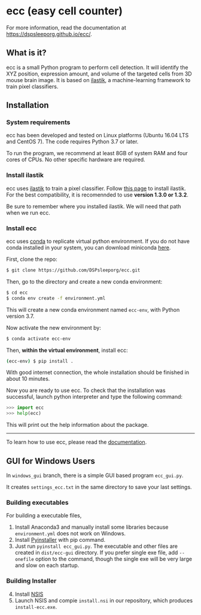 # ecc (easy cell counter)
For more information, read the documentation at https://dspsleeporg.github.io/ecc/.

## What is it?
ecc is a small Python program to perform cell detection. It will identify the XYZ position, expression amount, and volume of the targeted cells from 3D mouse brain image. It is based on [ilastik](https://www.ilastik.org/), a machine-learning framework to train pixel classifiers.


## Installation

### System requirements
ecc has been developed and tested on Linux platforms (Ubuntu 16.04 LTS and CentOS 7). The code requires Python 3.7 or later.

To run the program, we recommend at least 8GB of system RAM and four cores of CPUs. No other specific hardware are required.

### Install ilastik
ecc uses [ilastik](https://www.ilastik.org/) to train a pixel classifier. Follow [this page](https://www.ilastik.org/documentation/basics/installation) to install ilastik. For the best compatibility, it is recomennded to use **version 1.3.0 or 1.3.2**.

Be sure to remember where you installed ilastik. We will need that path when we run ecc.

### Install ecc
ecc uses [conda](https://docs.conda.io/projects/conda/en/latest/index.html) to replicate virtual python environment. If you do not have conda installed in your system, you can download miniconda [here](https://docs.conda.io/en/latest/miniconda.html).

First, clone the repo:
```bash
$ git clone https://github.com/DSPsleeporg/ecc.git
```

Then, go to the directory and create a new conda environment:

```bash
$ cd ecc
$ conda env create -f environment.yml
```

This will create a new conda environment named `ecc-env`, with Python version 3.7.

Now activate the new environment by:
```bash
$ conda activate ecc-env
```

Then, **within the virtual environment**, install ecc:
```bash
(ecc-env) $ pip install .
```

With good internet connection, the whole installation should be finished in about 10 minutes.

Now you are ready to use ecc. To check that the installation was successful, launch python interpreter and type the following command:
```python
>>> import ecc
>>> help(ecc)
```
This will print out the help information about the package.

---

To learn how to use ecc, please read the [documentation](https://dspsleeporg.github.io/ecc/).

## GUI for Windows Users

In `windows_gui` branch, there is a simple GUI based program `ecc_gui.py`.

It creates `settings_ecc.txt` in the same directory to save your last settings.

### Building executables

For building a executable files,
1. Install Anaconda3 and manually install some libraries because `environment.yml` does not work on Windows.
2. Install [Pyinstaller](http://www.pyinstaller.org/) with pip command.
3. Just run `pyinstall ecc_gui.py`. The executable and other files are created in `dist/ecc-gui` directory. If you prefer single exe file, add `--onefile` option to the command, though the single exe will be very large and slow on each startup.

### Building Installer

4. Install [NSIS](https://nsis.sourceforge.io/)
5. Launch NSIS and compie `install.nsi` in our repository, which produces `install-ecc.exe`.
